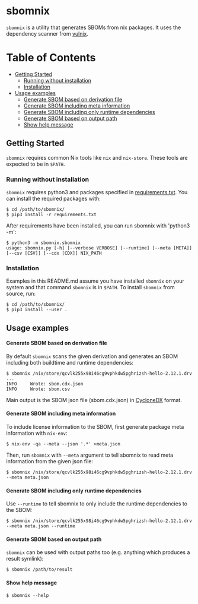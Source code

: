 # sbomnix

`sbomnix` is a utility that generates SBOMs from nix packages. It uses the dependency scanner from [vulnix](https://github.com/flyingcircusio/vulnix).

Table of Contents
=================

* [Getting Started](#getting-started)
   * [Running without installation](#running-without-installation)
   * [Installation](#installation)
* [Usage examples](#usage-examples)
   * [Generate SBOM based on derivation file](#generate-sbom-based-on-derivation-file)
   * [Generate SBOM including meta information](#generate-sbom-including-meta-information)
   * [Generate SBOM including only runtime dependencies](#generate-sbom-including-only-runtime-dependencies)
   * [Generate SBOM based on output path](#generate-sbom-based-on-output-path)
   * [Show help message](#show-help-message)


## Getting Started
`sbomnix` requires common Nix tools like `nix` and `nix-store`. These tools are expected to be in `$PATH`.

### Running without installation
`sbomnix` requires python3 and packages specified in [requirements.txt](./requirements.txt). You can install the required packages with:
```
$ cd /path/to/sbomnix/
$ pip3 install -r requirements.txt
```
After requirements have been installed, you can run sbomnix with 'python3 -m':
```
$ python3 -m sbomnix.sbomnix 
usage: sbomnix.py [-h] [--verbose VERBOSE] [--runtime] [--meta [META]] [--csv [CSV]] [--cdx [CDX]] NIX_PATH
```

### Installation
Examples in this README.md assume you have installed `sbomnix` on your system and that command `sbomnix` is in `$PATH`. To install `sbomnix` from source, run:
```
$ cd /path/to/sbomnix/
$ pip3 install --user .
```

## Usage examples
#### Generate SBOM based on derivation file
By default `sbomnix` scans the given derivation and generates an SBOM including both buildtime and runtime dependencies:
```
$ sbomnix /nix/store/qcvlk255x98i46cg9vphkdw5pghrizsh-hello-2.12.1.drv
...
INFO     Wrote: sbom.cdx.json
INFO     Wrote: sbom.csv
```
Main output is the SBOM json file (sbom.cdx.json) in [CycloneDX](https://cyclonedx.org/) format.

#### Generate SBOM including meta information
To include license information to the SBOM, first generate package meta information with `nix-env`:
```
$ nix-env -qa --meta --json '.*' >meta.json
```
Then, run `sbomnix` with `--meta` argument to tell sbomnix to read meta information from the given json file:
```
$ sbomnix /nix/store/qcvlk255x98i46cg9vphkdw5pghrizsh-hello-2.12.1.drv --meta meta.json
```

#### Generate SBOM including only runtime dependencies
Use `--runtime` to tell sbomnix to only include the runtime dependencies to the SBOM:
```
$ sbomnix /nix/store/qcvlk255x98i46cg9vphkdw5pghrizsh-hello-2.12.1.drv --meta meta.json --runtime
```
#### Generate SBOM based on output path
`sbomnix` can be used with output paths too (e.g. anything which produces a result symlink):
```
$ sbomnix /path/to/result 
```
#### Show help message
```
$ sbomnix --help
```
